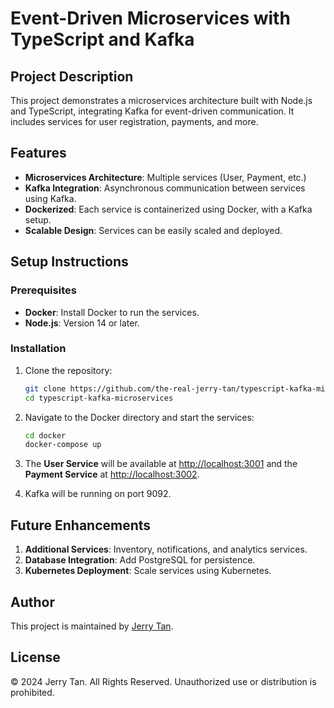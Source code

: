 # Event-Driven Microservices with TypeScript and Kafka

## Project Description

This project demonstrates a microservices architecture built with Node.js and TypeScript, integrating Kafka for event-driven communication. It includes services for user registration, payments, and more.

## Features

- **Microservices Architecture**: Multiple services (User, Payment, etc.)
- **Kafka Integration**: Asynchronous communication between services using Kafka.
- **Dockerized**: Each service is containerized using Docker, with a Kafka setup.
- **Scalable Design**: Services can be easily scaled and deployed.

## Setup Instructions

### Prerequisites
- **Docker**: Install Docker to run the services.
- **Node.js**: Version 14 or later.

### Installation

1. Clone the repository:
   ```bash
   git clone https://github.com/the-real-jerry-tan/typescript-kafka-microservices.git
   cd typescript-kafka-microservices
   ```

2. Navigate to the Docker directory and start the services:
   ```bash
   cd docker
   docker-compose up
   ```

3. The **User Service** will be available at [http://localhost:3001](http://localhost:3001) and the **Payment Service** at [http://localhost:3002](http://localhost:3002).

4. Kafka will be running on port 9092.

## Future Enhancements

1. **Additional Services**: Inventory, notifications, and analytics services.
2. **Database Integration**: Add PostgreSQL for persistence.
3. **Kubernetes Deployment**: Scale services using Kubernetes.

## Author

This project is maintained by [Jerry Tan](https://github.com/the-real-jerry-tan).

## License

© 2024 Jerry Tan. All Rights Reserved. Unauthorized use or distribution is prohibited.
